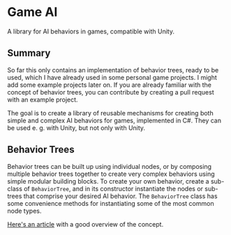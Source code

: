 # Game AI

A library for AI behaviors in games, compatible with Unity.

## Summary

So far this only contains an implementation of behavior trees, ready to be used, which I have already used in some personal game projects. I might add some example projects later on. If you are already familiar with the concept of behavior trees, you can contribute by creating a pull request with an example project.

The goal is to create a library of reusable mechanisms for creating both simple and complex AI behaviors for games, implemented in C#. They can be used e. g. with Unity, but not only with Unity.

## Behavior Trees

Behavior trees can be built up using individual nodes, or by composing multiple behavior trees together to create very complex behaviors using simple modular building blocks. To create your own behavior, create a sub-class of `BehaviorTree`, and in its constructor instantiate the nodes or sub-trees that comprise your desired AI behavior. The `BehaviorTree` class has some convenience methods for instantiating some of the most common node types.

[Here's an article](https://www.gamasutra.com/blogs/ChrisSimpson/20140717/221339/Behavior_trees_for_AI_How_they_work.php) with a good overview of the concept.

